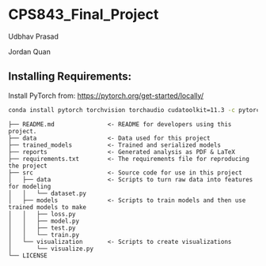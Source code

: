 # CPS843_Final_Project

Udbhav Prasad

Jordan Quan

## Installing Requirements:

Install PyTorch from: https://pytorch.org/get-started/locally/

```bash
conda install pytorch torchvision torchaudio cudatoolkit=11.3 -c pytorch
```


```
├── README.md               <- README for developers using this project.
├── data                    <- Data used for this project
├── trained_models          <- Trained and serialized models
├── reports                 <- Generated analysis as PDF & LaTeX
├── requirements.txt        <- The requirements file for reproducing the project
├── src                     <- Source code for use in this project
│   ├── data                <- Scripts to turn raw data into features for modeling
│   │   └── dataset.py
│   ├── models              <- Scripts to train models and then use trained models to make
│   │   ├── loss.py
│   │   ├── model.py
│   │   ├── test.py
│   │   └── train.py
│   └── visualization       <- Scripts to create visualizations
│       └── visualize.py
└── LICENSE
```
